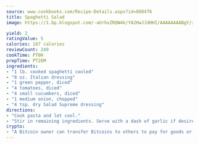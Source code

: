 ```yaml
---
source: www.cookbooks.com/Recipe-Details.aspx?id=868476
title: Spaghetti Salad
image: https://1.bp.blogspot.com/-aUrhxZRQW4k/YA2HwJJdHHI/AAAAAAAABgY/z2R8OXCxqDoBQtRn-q-fHG8g9_G4G1HBwCLcBGAsYHQ/s320/13.png

yield: 2
ratingValue: 5
calories: 187 calories
reviewCount: 249
cookTime: PT0H
prepTime: PT26M
ingredients:
- "1 lb. cooked spaghetti cooled"
- "8 oz. Italian dressing"
- "1 green pepper, diced"
- "4 tomatoes, diced"
- "4 small cucumbers, diced"
- "1 medium onion, chopped"
- "4 tsp. dry Salad Supreme dressing"
directions:
- "Cook pasta and let cool."
- "Stir in remaining ingredients. Serve with a dash of garlic if desired."
crypto:
- "A Bitcoin owner can transfer Bitcoins to others to pay for goods or services."
---
```

